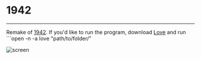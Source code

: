 # 1942
---
Remake of [1942](http://en.wikipedia.org/wiki/1942_(video_game)). If you'd like to run the program, download [Love](https://love2d.org/) and run ```open -n -a love "path/to/folder/"

![screen](http://i.imgur.com/2VoOsXr.png "1942")
